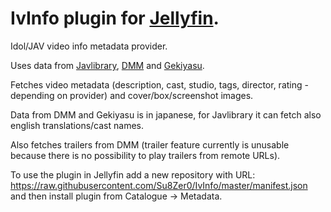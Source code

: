# IvInfo plugin for [Jellyfin](https://jellyfin.org).
Idol/JAV video info metadata provider.

Uses data from [Javlibrary](https://javlibrary.com), [DMM](https://dmm.co.jp) and [Gekiyasu](https://www.gekiyasu-dvdshop.jp/).

Fetches video metadata (description, cast, studio, tags, director, rating - depending on provider) and cover/box/screenshot images.

Data from DMM and Gekiyasu is in japanese, for Javlibrary it can fetch also english translations/cast names.

Also fetches trailers from DMM (trailer feature currently is unusable because there is no possibility to play trailers from remote URLs).

To use the plugin in Jellyfin add a new repository with URL: https://raw.githubusercontent.com/Su8Zer0/IvInfo/master/manifest.json and then install plugin from Catalogue -> Metadata.
